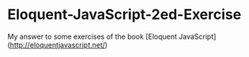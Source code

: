 # Eloquent-JavaScript-2ed-Exercise
My answer to some exercises of the book [Eloquent JavaScript] (http://eloquentjavascript.net/)
